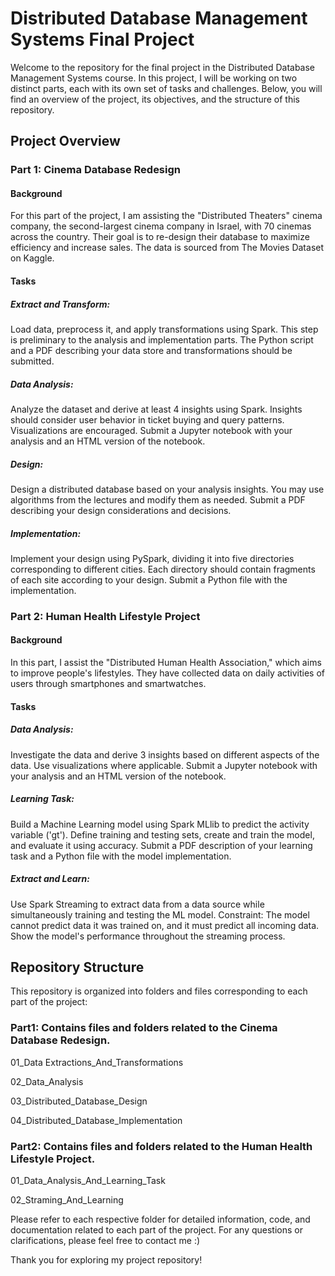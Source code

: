 # Distributed Database Management Systems Final Project
Welcome to the repository for the final project in the Distributed Database Management Systems course. In this project, I will be working on two distinct parts, each with its own set of tasks and challenges. Below, you will find an overview of the project, its objectives, and the structure of this repository.

## Project Overview
### Part 1: Cinema Database Redesign
#### Background
For this part of the project, I am assisting the "Distributed Theaters" cinema company, the second-largest cinema company in Israel, with 70 cinemas across the country. Their goal is to re-design their database to maximize efficiency and increase sales. The data is sourced from The Movies Dataset on Kaggle.

#### Tasks
##### Extract and Transform:
Load data, preprocess it, and apply transformations using Spark. This step is preliminary to the analysis and implementation parts. The Python script and a PDF describing your data store and transformations should be submitted.

##### Data Analysis:
Analyze the dataset and derive at least 4 insights using Spark. Insights should consider user behavior in ticket buying and query patterns. Visualizations are encouraged. Submit a Jupyter notebook with your analysis and an HTML version of the notebook.

##### Design:
Design a distributed database based on your analysis insights. You may use algorithms from the lectures and modify them as needed. Submit a PDF describing your design considerations and decisions.

##### Implementation:
Implement your design using PySpark, dividing it into five directories corresponding to different cities. Each directory should contain fragments of each site according to your design. Submit a Python file with the implementation.

### Part 2: Human Health Lifestyle Project
#### Background
In this part, I assist the "Distributed Human Health Association," which aims to improve people's lifestyles. They have collected data on daily activities of users through smartphones and smartwatches.

#### Tasks
##### Data Analysis:
Investigate the data and derive 3 insights based on different aspects of the data. Use visualizations where applicable. Submit a Jupyter notebook with your analysis and an HTML version of the notebook.

##### Learning Task:
Build a Machine Learning model using Spark MLlib to predict the activity variable ('gt'). Define training and testing sets, create and train the model, and evaluate it using accuracy. Submit a PDF description of your learning task and a Python file with the model implementation.

##### Extract and Learn:
Use Spark Streaming to extract data from a data source while simultaneously training and testing the ML model. Constraint: The model cannot predict data it was trained on, and it must predict all incoming data. Show the model's performance throughout the streaming process.

## Repository Structure
This repository is organized into folders and files corresponding to each part of the project:

### Part1: Contains files and folders related to the Cinema Database Redesign.
01_Data Extractions_And_Transformations

02_Data_Analysis

03_Distributed_Database_Design

04_Distributed_Database_Implementation
### Part2: Contains files and folders related to the Human Health Lifestyle Project.
01_Data_Analysis_And_Learning_Task

02_Straming_And_Learning

Please refer to each respective folder for detailed information, code, and documentation related to each part of the project.
For any questions or clarifications, please feel free to contact me :)

Thank you for exploring my project repository!
